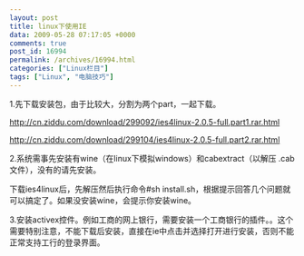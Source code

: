 ```yaml
---
layout: post
title: linux下使用IE
data: 2009-05-28 07:17:05 +0000
comments: true
post_id: 16994
permalink: /archives/16994.html
categories: ["Linux栏目"]
tags: ["Linux", "电脑技巧"]
---
```


1.先下载安装包，由于比较大，分割为两个part，一起下载。

<a href="http://cn.ziddu.com/download/299092/ies4linux-2.0.5-full.part1.rar.html">http://cn.ziddu.com/download/299092/ies4linux-2.0.5-full.part1.rar.html</a>

<a href="http://cn.ziddu.com/download/299104/ies4linux-2.0.5-full.part2.rar.html">http://cn.ziddu.com/download/299104/ies4linux-2.0.5-full.part2.rar.html</a>

2.系统需事先安装有wine（在linux下模拟windows）和cabextract（以解压 .cab 文件），没有的请先安装。

下载ies4linux后，先解压然后执行命令#sh install.sh，根据提示回答几个问题就可以搞定了。如果没安装wine，会提示你安装wine。

3.安装activex控件。例如工商的网上银行，需要安装一个工商银行的插件。。这个需要特别注意，不能下载后安装，直接在ie中点击并选择打开进行安装，否则不能正常支持工行的登录界面。
